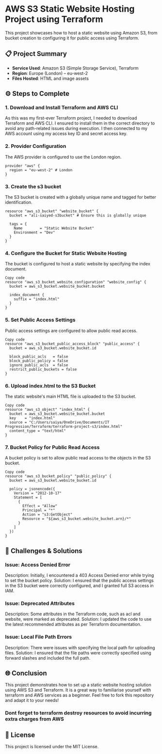 # AWS S3 Static Website Hosting Project using Terraform

This project showcases how to host a static website using Amazon S3, from bucket creation to configuring it for public access using Terraform.

## 📋 Project Summary

- **Service Used**: Amazon S3 (Simple Storage Service), Terraform
- **Region**: Europe (London) – eu-west-2
- **Files Hosted**: HTML and image assets

## ⚙️ Steps to Complete

### 1. **Download and Install Terraform and AWS CLI**  
   As this was my first-ever Terraform project, I needed to download Terraform and AWS CLI. I ensured to install them in the correct directory to avoid any path-related issues during execution.
   I then connected to my AWS account using my access key ID and secret access key.
   
### 2. Provider Configuration

The AWS provider is configured to use the London region.
```hcl
provider "aws" {
  region = "eu-west-2" # London
}
```
### 3. Create the s3 bucket
  The S3 bucket is created with a globally unique name and tagged for better identification.
```hcl
resource "aws_s3_bucket" "website_bucket" {
  bucket = "ali-saiyed-s3bucket" # Ensure this is globally unique

  tags = {
    Name        = "Static Website Bucket"
    Environment = "Dev"
  }
}
```
### 4. Configure the Bucket for Static Website Hosting
The bucket is configured to host a static website by specifying the index document.

```hcl
Copy code
resource "aws_s3_bucket_website_configuration" "website_config" {
  bucket = aws_s3_bucket.website_bucket.bucket

  index_document {
    suffix = "index.html"
  }
}
```
### 5. Set Public Access Settings
Public access settings are configured to allow public read access.

```hcl
Copy code
resource "aws_s3_bucket_public_access_block" "public_access" {
  bucket = aws_s3_bucket.website_bucket.id

  block_public_acls   = false
  block_public_policy = false
  ignore_public_acls  = false
  restrict_public_buckets = false
}
```
### 6. Upload index.html to the S3 Bucket
The static website's main HTML file is uploaded to the S3 bucket.

```hcl
Copy code
resource "aws_s3_object" "index_html" {
  bucket = aws_s3_bucket.website_bucket.bucket
  key    = "index.html"
  source = "C:/Users/saiya/OneDrive/Documents/IT Progression/Terraform/terraform-project-s3/index.html"
  content_type = "text/html"
}
```
### 7. Bucket Policy for Public Read Access
A bucket policy is set to allow public read access to the objects in the S3 bucket.

```hcl
Copy code
resource "aws_s3_bucket_policy" "public_policy" {
  bucket = aws_s3_bucket.website_bucket.id

  policy = jsonencode({
    Version = "2012-10-17"
    Statement = [
      {
        Effect = "Allow"
        Principal = "*"
        Action = "s3:GetObject"
        Resource = "${aws_s3_bucket.website_bucket.arn}/*"
      }
    ]
  })
}
```
## 🔧 Challenges & Solutions

### Issue: Access Denied Error

Description: Initially, I encountered a 403 Access Denied error while trying to set the bucket policy.
Solution: I ensured that the public access settings in the S3 bucket were correctly configured, and I granted full S3 access in IAM.

### Issue: Deprecated Attributes

Description: Some attributes in the Terraform code, such as acl and website, were marked as deprecated.
Solution: I updated the code to use the latest recommended attributes as per Terraform documentation.

### Issue: Local File Path Errors

Description: There were issues with specifying the local path for uploading files.
Solution: I ensured that the file paths were correctly specified using forward slashes and included the full path.

## 🌐 Conclusion
This project demonstrates how to set up a static website hosting solution using AWS S3 and Terraform. It is a great way to familiarise yourself with terraform and AWS services as a beginner. Feel free to fork this repository and adapt it to your needs!

### Dont forget to terraform destroy resources to avoid incurring extra charges from AWS

## 📄 License
This project is licensed under the MIT License.
